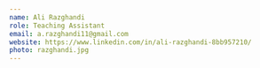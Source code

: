 ```yaml
---
name: Ali Razghandi
role: Teaching Assistant
email: a.razghandi11@gmail.com
website: https://www.linkedin.com/in/ali-razghandi-8bb957210/
photo: razghandi.jpg
---
```

